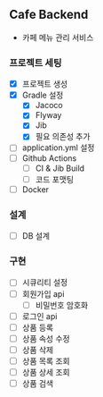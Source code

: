 ## Cafe Backend
- 카페 메뉴 관리 서비스

### 프로젝트 세팅
- [x] 프로젝트 생성
- [x] Gradle 설정
    - [x] Jacoco
    - [x] Flyway
    - [x] Jib
    - [x] 필요 의존성 추가
- [ ] application.yml 설정
- [ ] Github Actions
    - [ ] CI & Jib Build
    - [ ] 코드 포맷팅
- [ ] Docker

### 설계
- [ ] DB 설계

### 구현
- [ ] 시큐리티 설정
- [ ] 회원가입 api
    - [ ] 비밀번호 암호화
- [ ] 로그인 api
- [ ] 상품 등록
- [ ] 상품 속성 수정
- [ ] 상품 삭제
- [ ] 상품 목록 조회
- [ ] 상품 상세 조회
- [ ] 상품 검색
